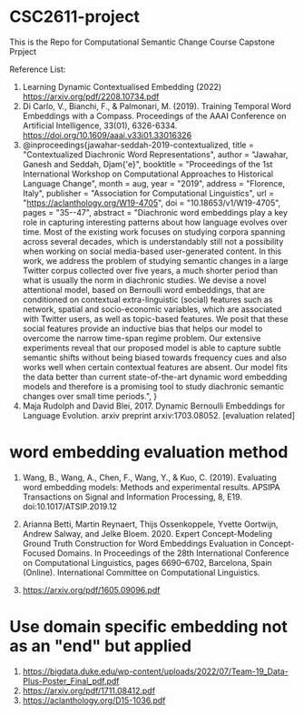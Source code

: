 # CSC2611-project
This is the Repo for Computational Semantic Change Course Capstone Prpject

Reference List:
1. Learning Dynamic Contextualised Embedding (2022) https://arxiv.org/pdf/2208.10734.pdf 
2. Di Carlo, V., Bianchi, F., & Palmonari, M. (2019). Training Temporal Word Embeddings with a Compass. Proceedings of the AAAI Conference on Artificial Intelligence, 33(01), 6326-6334. https://doi.org/10.1609/aaai.v33i01.33016326 
3. @inproceedings{jawahar-seddah-2019-contextualized,
    title = "Contextualized Diachronic Word Representations",
    author = "Jawahar, Ganesh  and
      Seddah, Djam{\'e}",
    booktitle = "Proceedings of the 1st International Workshop on Computational Approaches to Historical Language Change",
    month = aug,
    year = "2019",
    address = "Florence, Italy",
    publisher = "Association for Computational Linguistics",
    url = "https://aclanthology.org/W19-4705",
    doi = "10.18653/v1/W19-4705",
    pages = "35--47",
    abstract = "Diachronic word embeddings play a key role in capturing interesting patterns about how language evolves over time. Most of the existing work focuses on studying corpora spanning across several decades, which is understandably still not a possibility when working on social media-based user-generated content. In this work, we address the problem of studying semantic changes in a large Twitter corpus collected over five years, a much shorter period than what is usually the norm in diachronic studies. We devise a novel attentional model, based on Bernoulli word embeddings, that are conditioned on contextual extra-linguistic (social) features such as network, spatial and socio-economic variables, which are associated with Twitter users, as well as topic-based features. We posit that these social features provide an inductive bias that helps our model to overcome the narrow time-span regime problem. Our extensive experiments reveal that our proposed model is able to capture subtle semantic shifts without being biased towards frequency cues and also works well when certain contextual features are absent. Our model fits the data better than current state-of-the-art dynamic word embedding models and therefore is a promising tool to study diachronic semantic changes over small time periods.",
}
4. Maja Rudolph and David Blei, 2017. Dynamic Bernoulli Embeddings for Language Evolution. arxiv preprint arxiv:1703.08052.
[evaluation related]
# word embedding evaluation method
1. Wang, B., Wang, A., Chen, F., Wang, Y., & Kuo, C. (2019). Evaluating word embedding models: Methods and experimental results. APSIPA Transactions on Signal and Information Processing, 8, E19. doi:10.1017/ATSIP.2019.12
2. Arianna Betti, Martin Reynaert, Thijs Ossenkoppele, Yvette Oortwijn, Andrew Salway, and Jelke Bloem. 2020. Expert Concept-Modeling Ground Truth Construction for Word Embeddings Evaluation in Concept-Focused Domains. In Proceedings of the 28th International Conference on Computational Linguistics, pages 6690–6702, Barcelona, Spain (Online). International Committee on Computational Linguistics.

3. https://arxiv.org/pdf/1605.09096.pdf
# Use domain specific embedding not as an "end" but applied
1. https://bigdata.duke.edu/wp-content/uploads/2022/07/Team-19_Data-Plus-Poster_Final_pdf.pdf
2. https://arxiv.org/pdf/1711.08412.pdf
3. https://aclanthology.org/D15-1036.pdf
